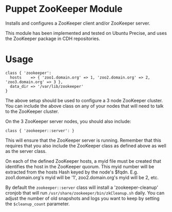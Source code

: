 # Puppet ZooKeeper Module

Installs and configures a ZooKeeper client and/or ZooKeeper server.

This module has been implemented and tested on Ubuntu Precise, and uses
the ZooKeeper package in CDH repositories.

# Usage

```puppet
class { 'zookeeper':
  hosts    => { 'zoo1.domain.org' => 1, 'zoo2.domain.org' => 2, 'zoo3.domain.org' => 3 },
  data_dir => '/var/lib/zookeeper'
}
```

The above setup should be used to configure a 3 node ZooKeeper cluster.
You can include the above class on any of your nodes that will need to talk
to the ZooKeeper cluster.

On the 3 ZooKeeper server nodes, you should also include:

```puppet
class { 'zookeeper::server': }
```

This will ensure that the ZooKeeper server is running.
Remember that this requires that you also include the
ZooKeeper class as defined above as well as the server class.

On each of the defined ZooKeeper hosts, a myid file must be created
that identifies the host in the ZooKeeper quorum.  This myid number
will be extracted from the hosts Hash keyed by the node's $fqdn.
E.g.  zoo1.domain.org's myid will be '1', zoo2.domain.org's myid will be 2, etc.

By default the ```zookeeper::server``` class will install a 'zookeeper-cleanup'
cronjob that will run ```/usr/share/zookeeper/bin/zkCleanup.sh``` daily.  You can
adjust the number of old snapshots and logs you want to keep by setting the
```$cleanup_count``` parameter.
